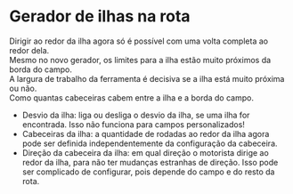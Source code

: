 # Gerador de ilhas na rota
  
Dirigir ao redor da ilha agora só é possível com uma volta completa ao redor dela.  
Mesmo no novo gerador, os limites para a ilha estão muito próximos da borda do campo.  
A largura de trabalho da ferramenta é decisiva se a ilha está muito próxima ou não.  
Como quantas cabeceiras cabem entre a ilha e a borda do campo.  


  
- Desvio da ilha: liga ou desliga o desvio da ilha, se uma ilha for encontrada. Isso não funciona para campos personalizados!  
- Cabeceiras da ilha: a quantidade de rodadas ao redor da ilha agora pode ser definida independentemente da configuração da cabeceira.  
- Direção da cabeceira da ilha: em qual direção o motorista dirige ao redor da ilha, para não ter mudanças estranhas de direção. Isso pode ser complicado de configurar, pois depende do campo e do resto da rota.  



